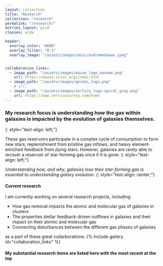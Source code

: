 ```yaml
---
layout: collection
title: "Research"
collection: "research"
permalink: "/research/"
entries_layout: grid
classes: wide

header:
  overlay_color: "#000"
  overlay_filter: "0.2"
  overlay_image: "/assets/images/misc/andromedawan.jpeg"


collaboration_links:
  - image_path: "/assets/images/mauve_logo_noname.png"
    url: https://mauve.icrar.org/index.html
  - image_path: "/assets/images/geckos_logo.png"
    # url:  
  - image_path: "/assets/images/vertico_logo-spiral_grey.png"
    url: https://www.verticosurvey.com/home
---
```


### My research focus is understanding how the gas within galaxies is impacted by the evolution of galaxies themselves. 
{: style="text-align: left;"}

These gas reservoirs participate in a complex cycle of consumption to form new stars, replenishment from pristine gas inflows, and heavy element-enriched feedback from dying stars. However, galaxies are rarely able to recover a reservoir of star-forming gas once it it is gone. 
{: style="text-align: left;"}

_Understanding how, and why, galaxies lose their star-forming gas is essential to understanding galaxy evolution._
{: style="text-align: center;"}


#### Current research
 I am currently working on several research projects, including:
  * How gas removal impacts the atomic and molecular gas of galaxies in clusters
  * The properties stellar feedback-driven outflows in galaxies and their impact on their atomic and molecular gas
  * Connecting disturbances between the different gas phases of galaxies
 
 as a part of these great collarborations:
{% include gallery id="collaboration_links" %}


#### My substantial research items are listed here with the most recent at the top



